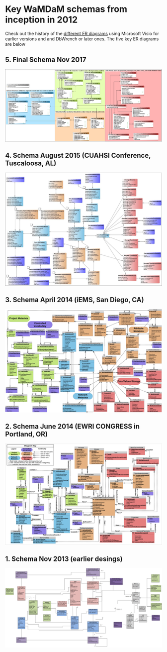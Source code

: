 # Key WaMDaM schemas from inception in 2012

Check out the history of the [different ER diagrams][1] using Microsoft Visio for earlier versions and and DbWrench or later ones. The five key ER diagrams are below 

## 5. Final Schema Nov 2017    
![](/old_ER_diagrams/5.png) 


## 4. Schema August 2015 (CUAHSI Conference, Tuscaloosa, AL)    
![](old_ER_diagrams/4.jpg)  


## 3. Schema April 2014 (iEMS, San Diego, CA)    
![](/old_ER_diagrams/3.jpg)  


## 2. Schema June 2014 (EWRI CONGRESS in Portland, OR)     
![](/old_ER_diagrams/2.png)

## 1. Schema Nov 2013 (earlier desings)    
![](/old_ER_diagrams/1.jpg)


[1]:/old_ER_diagrams/WaMDaM_Schema_version_history
